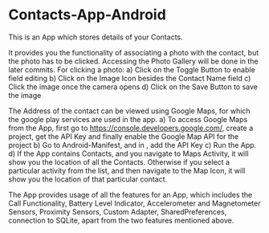 # Contacts-App-Android

This is an App which stores details of your Contacts.

It provides you the functionality of associating a photo with the contact, but the photo has to be clicked. Accessing the Photo Gallery will be done in the later commits.
For clicking a photo:
a) Click on the Toggle Button to enable field editing
b) Click on the Image Icon besides the Contact Name field
c) Click the image once the camera opens
d) Click on the Save Button to save the image

The Address of the contact can be viewed using Google Maps, for which the google play services are used in the app.
a) To access Google Maps from the App, first go to https://console.developers.google.com/, create a project, get the API Key and finally enable the Google Map API for the project
b) Go to Android-Manifest, and in <meta-data>, add the API Key
c) Run the App.
d) If the App contains Contacts, and you navigate to Maps Activity, it will show you the location of all the Contacts. Otherwise if you select a particular activity from the list, and then navigate to the Map Icon, it will show you the location of that particular contact.

The App provides usage of all the features for an App, which includes the Call Functionality, Battery Level Indicator, Accelerometer and Magnetometer Sensors, Proximity Sensors, Custom Adapter, SharedPreferences, connection to SQLite, apart from the two features mentioned above.

